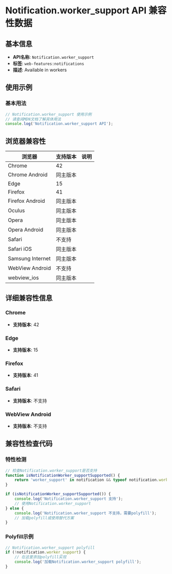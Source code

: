 # Notification.worker_support API 兼容性数据

## 基本信息

- **API名称**: `Notification.worker_support`
- **标签**: `web-features:notifications`
- **描述**: Available in workers

## 使用示例

### 基本用法

```javascript
// Notification.worker_support 使用示例
// 请查阅MDN文档了解具体用法
console.log('Notification.worker_support API');
```

## 浏览器兼容性

| 浏览器 | 支持版本 | 说明 |
|--------|----------|------|
| Chrome | 42 |  |
| Chrome Android | 同主版本 |  |
| Edge | 15 |  |
| Firefox | 41 |  |
| Firefox Android | 同主版本 |  |
| Oculus | 同主版本 |  |
| Opera | 同主版本 |  |
| Opera Android | 同主版本 |  |
| Safari | 不支持 |  |
| Safari iOS | 同主版本 |  |
| Samsung Internet | 同主版本 |  |
| WebView Android | 不支持 |  |
| webview_ios | 同主版本 |  |

## 详细兼容性信息

### Chrome

- **支持版本**: 42

### Edge

- **支持版本**: 15

### Firefox

- **支持版本**: 41

### Safari

- **支持版本**: 不支持

### WebView Android

- **支持版本**: 不支持

## 兼容性检查代码

### 特性检测

```javascript
// 检查Notification.worker_support是否支持
function isNotificationWorker_supportSupported() {
    return 'worker_support' in notification && typeof notification.worker_support === 'function';
}

if (isNotificationWorker_supportSupported()) {
    console.log('Notification.worker_support 支持');
    // 使用Notification.worker_support
} else {
    console.log('Notification.worker_support 不支持，需要polyfill');
    // 加载polyfill或使用替代方案
}
```

### Polyfill示例

```javascript
// Notification.worker_support polyfill
if (!notification.worker_support) {
    // 在这里添加polyfill实现
    console.log('加载Notification.worker_support polyfill');
}
```

